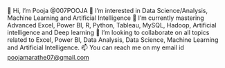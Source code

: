 👋 Hi, I’m Pooja @007POOJA
👀 I’m interested in Data Science/Analysis, Machine Learning and Artificial Intelligence
🌱 I’m currently mastering Advanced Excel, Power BI, R, Python, Tableau, MySQL, Hadoop, Artificial intelligence and Deep learning
💞️ I’m looking to collaborate on all topics related to Excel, Power BI, Data Analysis, Data Science, Machine Learning and Artificial Intelligence.
📫 You can reach me on my email id poojamarathe07@gmail.com
